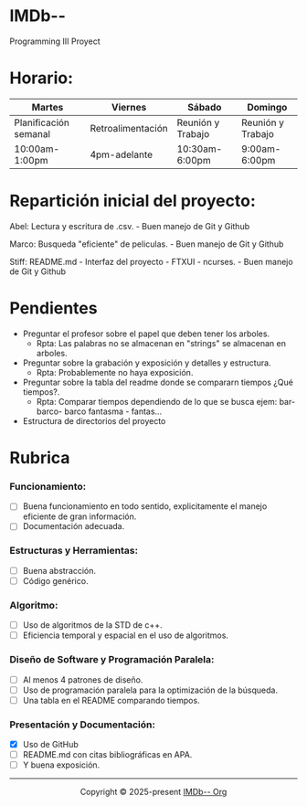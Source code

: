 # IMDb--
Programming III Proyect

# Horario:

| Martes                | Viernes           | Sábado            | Domingo           |
| --------------------- | ----------------- | ----------------- | ----------------- |
| Planificación semanal | Retroalimentación | Reunión y Trabajo | Reunión y Trabajo |
| 10:00am-1:00pm        | 4pm-adelante      | 10:30am-6:00pm    | 9:00am-6:00pm     |

# Repartición inicial del proyecto:
Abel: Lectura y escritura de .csv. - Buen manejo de Git y Github

Marco: Busqueda "eficiente" de peliculas. - Buen manejo de Git y Github

Stiff: README.md - Interfaz del proyecto - FTXUI - ncurses. - Buen manejo de Git y Github

# Pendientes
- Preguntar el profesor sobre el papel que deben tener los arboles.
    - Rpta: Las palabras no se almacenan en "strings" se almacenan en arboles.
- Preguntar sobre la grabación y exposición y detalles y estructura.
    - Rpta: Probablemente no haya exposición.
- Preguntar sobre la tabla del readme donde se compararn tiempos ¿Qué tiempos?.
    - Rpta: Comparar tiempos dependiendo de lo que se busca ejem: bar- barco- barco fantasma - fantas...
- Estructura de directorios del proyecto
# Rubrica
### Funcionamiento: 
- [ ] Buena funcionamiento en todo sentido, explicitamente el manejo eficiente de gran información.
- [ ] Documentación adecuada.

### Estructuras y Herramientas: 
- [ ] Buena abstracción.
- [ ] Código genérico.

### Algoritmo: 
- [ ] Uso de algoritmos de la STD de c++. 
- [ ] Eficiencia temporal y espacial en el uso de algoritmos.

### Diseño de Software y Programación Paralela: 
- [ ] Al menos 4 patrones de diseño. 
- [ ] Uso de programación paralela para la optimización de la búsqueda. 
- [ ] Una tabla en el README comparando tiempos.

### Presentación y Documentación: 
- [x] Uso de GitHub
- [ ] README.md con citas bibliográficas en APA.
- [ ] Y buena exposición.

---
<p align="center">Copyright &copy; 2025-present <a href="https://github.com/stiffis/imdb--" target="_blank">IMDb-- Org</a>
